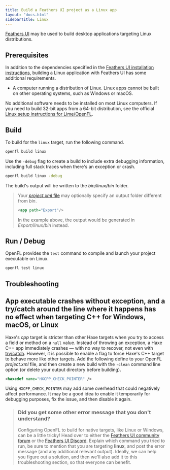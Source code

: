 ```yaml
---
title: Build a Feathers UI project as a Linux app
layout: "docs.html"
sidebarTitle: Linux
---
```


[Feathers UI](/) may be used to build desktop applications targeting Linux distributions.

## Prerequisites

In addition to the dependencies specified in the [Feathers UI installation instructions](./installation.md), building a Linux application with Feathers UI has some additional requirements.

- A computer running a distribution of Linux. Linux apps cannot be built on other operating systems, such as Windows or macOS.

No additional software needs to be installed on most Linux computers. If you need to build 32-bit apps from a 64-bit distribution, see the official [Linux setup instructions for Lime/OpenFL](https://lime.openfl.org/docs/advanced-setup/linux/).

## Build

To build for the `linux` target, run the following command.

```sh
openfl build linux
```

Use the `-debug` flag to create a build to include extra debugging information, including full stack traces when there's an exception or crash.

```sh
openfl build linux -debug
```

The build's output will be written to the _bin/linux/bin_ folder.

> Your [_project.xml_ file](https://lime.openfl.org/docs/project-files/xml-format/) may optionally specify an output folder different from _bin_.
>
> ```xml
> <app path="Export"/>
> ```
>
> In the example above, the output would be generated in _Export/linux/bin_ instead.

## Run / Debug

OpenFL provides the `test` command to compile and launch your project executable on Linux.

```sh
openfl test linux
```

## Troubleshooting

## App executable crashes without exception, and a try/catch around the line where it happens has no effect when targeting C++ for Windows, macOS, or Linux

Haxe's _cpp_ target is stricter than other Haxe targets when you try to access a field or method on a `null` value. Instead of throwing an exception, a Haxe C++ app immediately crashes — with no way to recover, not even with [try/catch](https://haxe.org/manual/expression-try-catch.html). However, it is possible to enable a flag to force Haxe's C++ target to behave more like other targets. Add the following define to your OpenFL _project.xml_ file, and then create a new build with the `-clean` command line option (or delete your output directory before building).

```xml
<haxedef name="HXCPP_CHECK_POINTER" />
```

Using `HXCPP_CHECK_POINTER` may add some overhead that could negatively affect performance. It may be a good idea to enable it temporarily for debugging purposes, fix the issue, and then disable it again.

> ### Did you get some other error message that you don't understand?
>
> Configuring OpenFL to build for native targets, like Linux or Windows, can be a little tricky! Head over to either the [Feathers UI community forum](https://community.feathersui.com/) or the [Feathers UI Discord](https://discord.feathersui.com/). Explain which command you tried to run, be sure to mention that you are targeting **linux**, and post the error message (and any additional relevant output). Ideally, we can help you figure out a solution, and then we'll also add it to this troubleshooting section, so that everyone can benefit.
